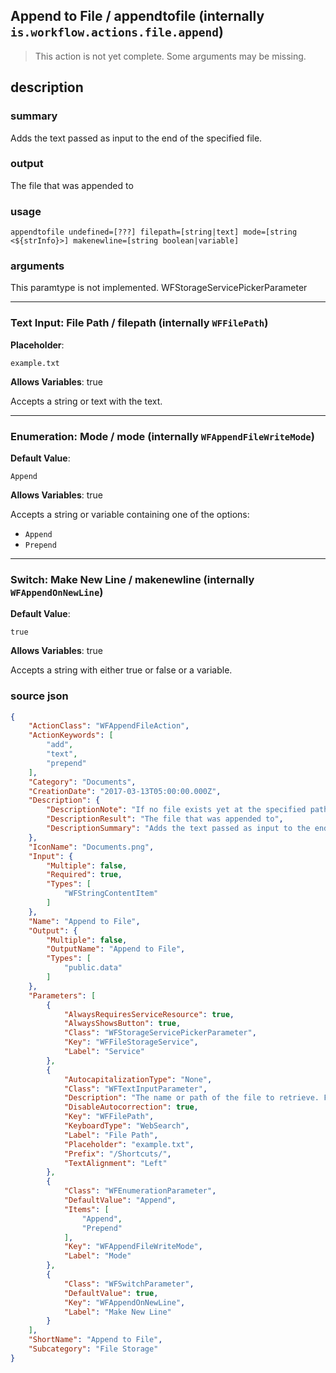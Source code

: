 
## Append to File / appendtofile (internally `is.workflow.actions.file.append`)

> This action is not yet complete. Some arguments may be missing.



## description
### summary
Adds the text passed as input to the end of the specified file.

### output
The file that was appended to

### usage
`appendtofile undefined=[???] filepath=[string|text] mode=[string <${strInfo}>] makenewline=[string boolean|variable]`

### arguments
This paramtype is not implemented. WFStorageServicePickerParameter

---

### Text Input: File Path / filepath (internally `WFFilePath`)
**Placeholder**:
```
example.txt
```
**Allows Variables**: true



Accepts a string 
or text
with the text.

---

### Enumeration: Mode / mode (internally `WFAppendFileWriteMode`)
**Default Value**:
```
Append
```
**Allows Variables**: true



Accepts a string 
or variable
containing one of the options:

- `Append`
- `Prepend`

---

### Switch: Make New Line / makenewline (internally `WFAppendOnNewLine`)
**Default Value**:
```
true
```
**Allows Variables**: true



Accepts a string with either true or false
or a variable.

### source json

```json
{
	"ActionClass": "WFAppendFileAction",
	"ActionKeywords": [
		"add",
		"text",
		"prepend"
	],
	"Category": "Documents",
	"CreationDate": "2017-03-13T05:00:00.000Z",
	"Description": {
		"DescriptionNote": "If no file exists yet at the specified path, a new file will be created. Make sure to include a file extension (usually .txt) at the end of your path.",
		"DescriptionResult": "The file that was appended to",
		"DescriptionSummary": "Adds the text passed as input to the end of the specified file."
	},
	"IconName": "Documents.png",
	"Input": {
		"Multiple": false,
		"Required": true,
		"Types": [
			"WFStringContentItem"
		]
	},
	"Name": "Append to File",
	"Output": {
		"Multiple": false,
		"OutputName": "Append to File",
		"Types": [
			"public.data"
		]
	},
	"Parameters": [
		{
			"AlwaysRequiresServiceResource": true,
			"AlwaysShowsButton": true,
			"Class": "WFStorageServicePickerParameter",
			"Key": "WFFileStorageService",
			"Label": "Service"
		},
		{
			"AutocapitalizationType": "None",
			"Class": "WFTextInputParameter",
			"Description": "The name or path of the file to retrieve. For example, if you are appending a file called “notes.txt” in a folder called “Public”, use “/Public/notes.txt”.",
			"DisableAutocorrection": true,
			"Key": "WFFilePath",
			"KeyboardType": "WebSearch",
			"Label": "File Path",
			"Placeholder": "example.txt",
			"Prefix": "/Shortcuts/",
			"TextAlignment": "Left"
		},
		{
			"Class": "WFEnumerationParameter",
			"DefaultValue": "Append",
			"Items": [
				"Append",
				"Prepend"
			],
			"Key": "WFAppendFileWriteMode",
			"Label": "Mode"
		},
		{
			"Class": "WFSwitchParameter",
			"DefaultValue": true,
			"Key": "WFAppendOnNewLine",
			"Label": "Make New Line"
		}
	],
	"ShortName": "Append to File",
	"Subcategory": "File Storage"
}
```
